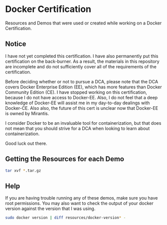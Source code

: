 # Docker Certification

Resources and Demos that were used or created while working on a Docker Certification.

## Notice

I have not yet completed this certification. I have also permanently put this certification on the back-burner. As a result, the materials in this repository are incomplete and do not sufficiently cover all of the requirements of the certification.

Before deciding whether or not to pursue a DCA, please note that the DCA covers Docker Enterprise Edition (EE), which has more features than Docker Community Edition (CE). I have stopped working on this certification, because I do not have access to Docker-EE. Also, I do not feel that a deep knowledge of Docker-EE will assist me in my day-to-day dealings with Docker-CE. Also also, the future of this cert is unclear now that Docker-EE is owned by Mirantis.

I consider Docker to be an invaluable tool for containerization, but that does not mean that you should strive for a DCA when looking to learn about containerization.

Good luck out there.

## Getting the Resources for each Demo

```bash
tar xvf *.tar.gz
```

## Help

If you are having trouble running any of these demos, make sure you have root
permissions. You may also want to check the output of your docker version
against the version that I was using.

```bash
sudo docker version | diff resources/docker-version* -
```
